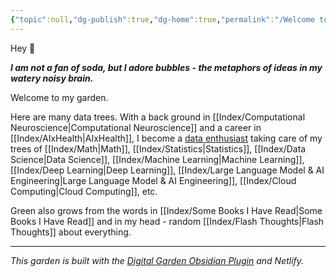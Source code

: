 ```yaml
---
{"topic":null,"dg-publish":true,"dg-home":true,"permalink":"/Welcome to my digital garden/","tags":["gardenEntry"],"dgPassFrontmatter":true,"noteIcon":""}
---
```



Hey 🌱

_**I am not a fan of soda, but I adore bubbles - the metaphors of ideas in my watery noisy brain.**_

Welcome to my garden.

Here are many data trees. With a back
ground in [[Index/Computational Neuroscience\|Computational Neuroscience]] and a career in [[Index/AIxHealth\|AIxHealth]], I become a [data enthusiast](https://yannansoda.github.io/) taking care of my trees of [[Index/Math\|Math]], [[Index/Statistics\|Statistics]], [[Index/Data Science\|Data Science]], [[Index/Machine Learning\|Machine Learning]], [[Index/Deep Learning\|Deep Learning]], [[Index/Large Language Model & AI Engineering\|Large Language Model & AI Engineering]], [[Index/Cloud Computing\|Cloud Computing]], etc.

Green also grows from the words in [[Index/Some Books I Have Read\|Some Books I Have Read]] and in my head - random [[Index/Flash Thoughts\|Flash Thoughts]] about everything.

----
*This garden is built with the [Digital Garden Obsidian Plugin](https://github.com/oleeskild/Obsidian-Digital-Garden) and Netlify.*